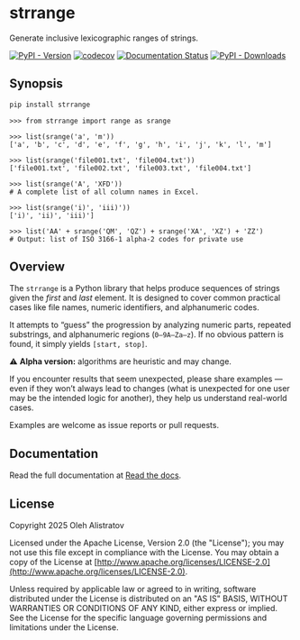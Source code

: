 # strrange
Generate inclusive lexicographic ranges of strings.

[![PyPI - Version](https://img.shields.io/pypi/v/strrange)](https://pypi.org/project/strrange/) [![codecov](https://codecov.io/gh/alistratov/strrange/graph/badge.svg?token=MSJLFL8XFD)](https://codecov.io/gh/alistratov/strrange) [![Documentation Status](https://readthedocs.org/projects/strrange/badge/?version=latest)](https://strrange.readthedocs.io/en/latest/?badge=latest) [![PyPI - Downloads](https://img.shields.io/pypi/dm/strrange)](https://pypistats.org/packages/strrange)


## Synopsis
```bash
pip install strrange
```

```pycon
>>> from strrange import range as srange

>>> list(srange('a', 'm'))
['a', 'b', 'c', 'd', 'e', 'f', 'g', 'h', 'i', 'j', 'k', 'l', 'm']

>>> list(srange('file001.txt', 'file004.txt'))
['file001.txt', 'file002.txt', 'file003.txt', 'file004.txt']

>>> list(srange('A', 'XFD'))
# A complete list of all column names in Excel. 

>>> list(srange('i)', 'iii)'))
['i)', 'ii)', 'iii)']

>>> list('AA' + srange('QM', 'QZ') + srange('XA', 'XZ') + 'ZZ')
# Output: list of ISO 3166-1 alpha-2 codes for private use
```


## Overview
The `strrange` is a Python library that helps produce sequences of strings given the _first_ and _last_ element. It is designed to cover common practical cases like file names, numeric identifiers, and alphanumeric codes.

It attempts to “guess” the progression by analyzing numeric parts, repeated substrings, and alphanumeric regions (`0–9A–Za–z`). If no obvious pattern is found, it simply yields `[start, stop]`.

⚠️ **Alpha version:** algorithms are heuristic and may change.

If you encounter results that seem unexpected, please share examples — even if they won’t always lead to changes (what is unexpected for one user may be the intended logic for another), they help us understand real-world cases.

Examples are welcome as issue reports or pull requests.

## Documentation
Read the full documentation at [Read the docs](https://strrange.readthedocs.io/en/latest/).


## License
Copyright 2025 Oleh Alistratov

Licensed under the Apache License, Version 2.0 (the "License");
you may not use this file except in compliance with the License.
You may obtain a copy of the License at [http://www.apache.org/licenses/LICENSE-2.0](http://www.apache.org/licenses/LICENSE-2.0).

Unless required by applicable law or agreed to in writing, software
distributed under the License is distributed on an "AS IS" BASIS,
WITHOUT WARRANTIES OR CONDITIONS OF ANY KIND, either express or implied.
See the License for the specific language governing permissions and
limitations under the License.
